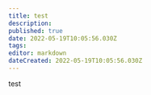 ```yaml
---
title: test
description: 
published: true
date: 2022-05-19T10:05:56.030Z
tags: 
editor: markdown
dateCreated: 2022-05-19T10:05:56.030Z
---
```


test